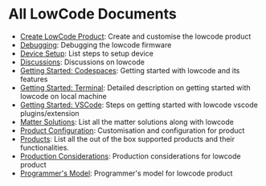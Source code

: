 # All LowCode Documents

* [Create LowCode Product](./create_product.md): Create and customise the lowcode product
* [Debugging](./debugging.md): Debugging the lowcode firmware
* [Device Setup](./device_setup.md): List steps to setup device
* [Discussions](https://github.com/chiragatal/esp-lowcode-matter/discussions): Discussions on lowcode
* [Getting Started: Codespaces](../README.md): Getting started with lowcode and its features
* [Getting Started: Terminal](./getting_started_terminal.md): Detailed description on getting started with lowcode on local machine
* [Getting Started: VSCode](./getting_started_vscode.md): Steps on getting started with lowcode vscode plugins/extension
* [Matter Solutions](./matter_solutions.md): List all the matter solutions along with lowcode
* [Product Configuration](./product_configuration.md): Customisation and configuration for product
* [Products](../products/README.md): List all the out of the box supported products and their functionalities.
* [Production Considerations](./production_considerations.md): Production considerations for lowcode product
* [Programmer's Model](./programmer_model.md): Programmer's model for lowcode product
